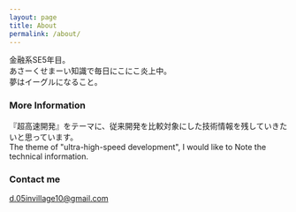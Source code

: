 ```yaml
---
layout: page
title: About
permalink: /about/
---
```


金融系SE5年目。<Br>
あさーくせまーい知識で毎日にこにこ炎上中。<Br>
夢はイーグルになること。

### More Information

『超高速開発』をテーマに、従来開発を比較対象にした技術情報を残していきたいと思っています。<Br>
The theme of "ultra-high-speed development", I would like to Note the technical information.

### Contact me

[d.05invillage10@gmail.com](mailto:d.05invillage10@gmail.com)
